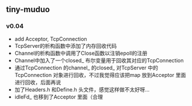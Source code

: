 ## tiny-muduo
### v0.04
- add Acceptor, TcpConnection
- TcpServer的析构函数中添加了内存回收代码
- Channel的析构函数中调用了Close函数以注销epoll的注册
- Channel中加入了一个closed_ 布尔变量用于回收其对应的TcpConnection
- 通过TcpConnection 的channel_ 的closed_ 对TcpServer 中的TcpConnection 对象进行回收，不过我觉得应该把map 放到Acceptor 里面进行回收，后面再说
- 加了Headers.h 和Define.h 头文件，感觉这样做不太好呀…
- idleFd_ 也移到了Acceptor 里面（合理